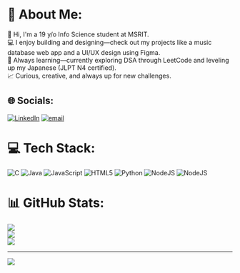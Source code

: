 # 💫 About Me:
👋 Hi, I'm a 19 y/o Info Science student at MSRIT.<br>💻 I enjoy building and designing—check out my projects like a music database web app and a UI/UX design using Figma.<br>🧠 Always learning—currently exploring DSA through LeetCode and leveling up my Japanese (JLPT N4 certified).<br>📈 Curious, creative, and always up for new challenges.


## 🌐 Socials:
[![LinkedIn](https://img.shields.io/badge/LinkedIn-%230077B5.svg?logo=linkedin&logoColor=white)](https://linkedin.com/in/anirudh-archana-srikanth-65240b2b6) [![email](https://img.shields.io/badge/Email-D14836?logo=gmail&logoColor=white)](mailto:anirudh.arch@gmail.com) 

# 💻 Tech Stack:
![C](https://img.shields.io/badge/c-%2300599C.svg?style=for-the-badge&logo=c&logoColor=white) ![Java](https://img.shields.io/badge/java-%23ED8B00.svg?style=for-the-badge&logo=openjdk&logoColor=white) ![JavaScript](https://img.shields.io/badge/javascript-%23323330.svg?style=for-the-badge&logo=javascript&logoColor=%23F7DF1E) ![HTML5](https://img.shields.io/badge/html5-%23E34F26.svg?style=for-the-badge&logo=html5&logoColor=white) ![Python](https://img.shields.io/badge/python-3670A0?style=for-the-badge&logo=python&logoColor=ffdd54) ![NodeJS](https://img.shields.io/badge/node.js-6DA55F?style=for-the-badge&logo=node.js&logoColor=white) ![NodeJS](https://img.shields.io/badge/node.js-6DA55F?style=for-the-badge&logo=node.js&logoColor=white)
# 📊 GitHub Stats:
![](https://github-readme-stats.vercel.app/api?username=Ani2708&theme=dark&hide_border=false&include_all_commits=false&count_private=false)<br/>
![](https://nirzak-streak-stats.vercel.app/?user=Ani2708&theme=dark&hide_border=false)<br/>
![](https://github-readme-stats.vercel.app/api/top-langs/?username=Ani2708&theme=dark&hide_border=false&include_all_commits=false&count_private=false&layout=compact)

---
[![](https://visitcount.itsvg.in/api?id=Ani2708&icon=0&color=0)](https://visitcount.itsvg.in)

<!-- Proudly created with GPRM ( https://gprm.itsvg.in ) -->
